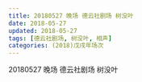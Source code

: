```yaml
---
title: 20180527 晚场 德云社剧场 树没叶
date: 2018-05-27
updated: 2018-05-27
tags: [德云社剧场, 树没叶, 相声]
categories: (2018)戊戌年场次 
---
```

20180527 晚场 德云社剧场 树没叶
